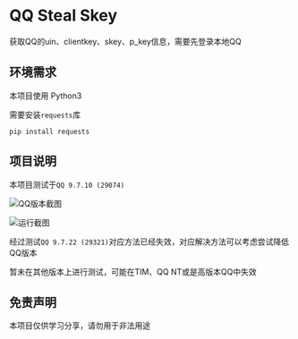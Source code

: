 # QQ Steal Skey

获取QQ的uin、clientkey、skey、p_key信息，需要先登录本地QQ

## 环境需求

本项目使用 Python3

需要安装`requests`库

```
pip install requests
```

## 项目说明

本项目测试于`QQ 9.7.10 (29074)`

![QQ版本截图](https://github.com/Equinox-shame/QQ_Steal_Skey/assets/59494794/d7718967-473a-4547-8342-ef6981450cb6)

![运行截图](https://github.com/Equinox-shame/QQ_Steal_Skey/assets/59494794/81968e78-e7bf-4847-b015-feebdeb275dc)

经过测试`QQ 9.7.22 (29321)`对应方法已经失效，对应解决方法可以考虑尝试降低QQ版本

暂未在其他版本上进行测试，可能在TIM、QQ NT或是高版本QQ中失效

## 免责声明

本项目仅供学习分享，请勿用于非法用途
